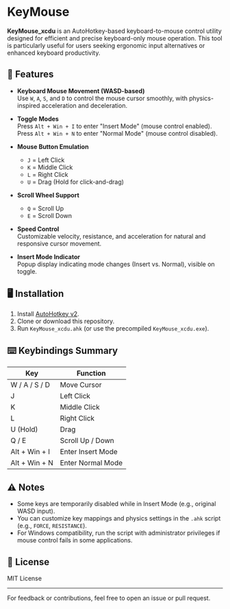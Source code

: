 # KeyMouse

**KeyMouse_xcdu** is an AutoHotkey-based keyboard-to-mouse control utility designed for efficient and precise keyboard-only mouse operation. This tool is particularly useful for users seeking ergonomic input alternatives or enhanced keyboard productivity.

## 🔧 Features

- **Keyboard Mouse Movement (WASD-based)**  
  Use `W`, `A`, `S`, and `D` to control the mouse cursor smoothly, with physics-inspired acceleration and deceleration.

- **Toggle Modes**  
  Press `Alt + Win + I` to enter "Insert Mode" (mouse control enabled).  
  Press `Alt + Win + N` to enter "Normal Mode" (mouse control disabled).

- **Mouse Button Emulation**  
  - `J` = Left Click  
  - `K` = Middle Click  
  - `L` = Right Click  
  - `U` = Drag (Hold for click-and-drag)

- **Scroll Wheel Support**  
  - `Q` = Scroll Up  
  - `E` = Scroll Down

- **Speed Control**  
  Customizable velocity, resistance, and acceleration for natural and responsive cursor movement.

- **Insert Mode Indicator**  
  Popup display indicating mode changes (Insert vs. Normal), visible on toggle.

## 🖥️ Installation

1. Install [AutoHotkey v2](https://www.autohotkey.com/download/).
2. Clone or download this repository.
3. Run `KeyMouse_xcdu.ahk` (or use the precompiled `KeyMouse_xcdu.exe`).

## ⌨️ Keybindings Summary

| Key         | Function              |
|-------------|-----------------------|
| W / A / S / D | Move Cursor          |
| J           | Left Click            |
| K           | Middle Click          |
| L           | Right Click           |
| U (Hold)    | Drag                  |
| Q / E       | Scroll Up / Down      |
| Alt + Win + I | Enter Insert Mode   |
| Alt + Win + N | Enter Normal Mode   |

## ⚠️ Notes

- Some keys are temporarily disabled while in Insert Mode (e.g., original WASD input).
- You can customize key mappings and physics settings in the `.ahk` script (e.g., `FORCE`, `RESISTANCE`).
- For Windows compatibility, run the script with administrator privileges if mouse control fails in some applications.

## 📄 License

MIT License

---

For feedback or contributions, feel free to open an issue or pull request.
